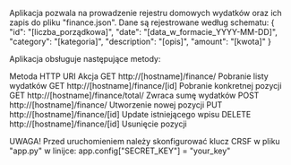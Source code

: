 Aplikacja pozwala na prowadzenie rejestru domowych wydatków oraz ich zapis do pliku "finance.json".
Dane są rejestrowane według schematu:
{
    "id": "[liczba_porządkowa]",
    "date": "[data_w_formacie_YYYY-MM-DD]",
    "category": "[kategoria]",
    "description": "[opis]",
    "amount": "[kwota]"
}

Aplikacja obsługuje następujące metody:

Metoda HTTP 	URI 	Akcja
GET 	http://[hostname]/finance/ 	Pobranie listy wydatków
GET 	http://[hostname]/finance/[id] 	Pobranie konkretnej pozycji
GET 	http://[hostname]/finance/total/  Zwraca sumę wydatków
POST 	http://[hostname]/finance/ 	Utworzenie nowej pozycji
PUT 	http://[hostname]/finance/[id] 	Update istniejącego wpisu
DELETE 	http://[hostname]/finance/[id] 	Usunięcie pozycji

UWAGA!
Przed uruchomieniem należy skonfigurować klucz CRSF w pliku "app.py" w linijce:
app.config["SECRET_KEY"] = "your_key"